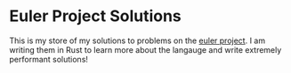 # Euler Project Solutions

This is my store of my solutions to problems on the [euler project](https://projecteuler.net/). I am writing them in Rust to learn more about the langauge and write extremely performant solutions!

